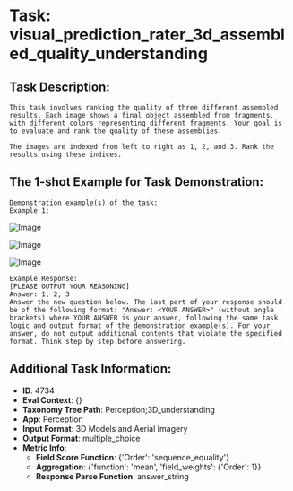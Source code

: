 # Task: visual_prediction_rater_3d_assembled_quality_understanding

## Task Description:

```
This task involves ranking the quality of three different assembled results. Each image shows a final object assembled from fragments, with different colors representing different fragments. Your goal is to evaluate and rank the quality of these assemblies.

The images are indexed from left to right as 1, 2, and 3. Rank the results using these indices.
```

## The 1-shot Example for Task Demonstration:

```
Demonstration example(s) of the task:
Example 1:
```

![Image](00.png)

![Image](01.png)

![Image](02.png)

```
Example Response:
[PLEASE OUTPUT YOUR REASONING]
Answer: 1, 2, 3
Answer the new question below. The last part of your response should be of the following format: "Answer: <YOUR ANSWER>" (without angle brackets) where YOUR ANSWER is your answer, following the same task logic and output format of the demonstration example(s). For your answer, do not output additional contents that violate the specified format. Think step by step before answering.
```

## Additional Task Information:

- **ID**: 4734
- **Eval Context**: {}
- **Taxonomy Tree Path**: Perception;3D_understanding
- **App**: Perception
- **Input Format**: 3D Models and Aerial Imagery
- **Output Format**: multiple_choice
- **Metric Info**:
  - **Field Score Function**: {'Order': 'sequence_equality'}
  - **Aggregation**: {'function': 'mean', 'field_weights': {'Order': 1}}
  - **Response Parse Function**: answer_string
